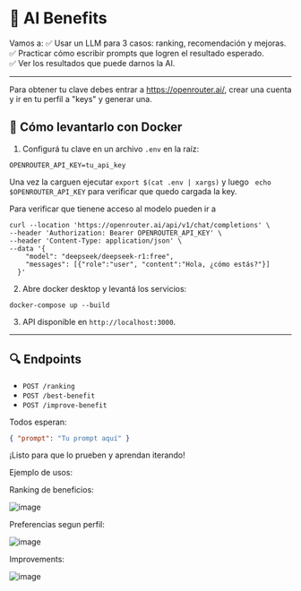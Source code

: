 # 🧠 AI Benefits

Vamos a:
✅ Usar un LLM para 3 casos: ranking, recomendación y mejoras.  
✅ Practicar cómo escribir prompts que logren el resultado esperado.  
✅ Ver los resultados que puede darnos la AI.

---

Para obtener tu clave debes entrar a https://openrouter.ai/, crear una cuenta y ir en tu perfil a "keys" y generar una.

## 🚀 Cómo levantarlo con Docker

1. Configurá tu clave en un archivo `.env` en la raíz:
```
OPENROUTER_API_KEY=tu_api_key
```
Una vez la carguen ejecutar ```export $(cat .env | xargs)``` y luego
``` echo $OPENROUTER_API_KEY```  para verificar que quedo cargada la key.

Para verificar que tienene acceso al modelo pueden ir a 
```
curl --location 'https://openrouter.ai/api/v1/chat/completions' \
--header 'Authorization: Bearer OPENROUTER_API_KEY' \
--header 'Content-Type: application/json' \
--data '{
    "model": "deepseek/deepseek-r1:free",
    "messages": [{"role":"user", "content":"Hola, ¿cómo estás?"}]
  }'
```



2. Abre docker desktop y levantá los servicios:
```
docker-compose up --build
```

3. API disponible en `http://localhost:3000`.

---

## 🔍 Endpoints

- `POST /ranking`
- `POST /best-benefit`
- `POST /improve-benefit`

Todos esperan:
```json
{ "prompt": "Tu prompt aquí" }
```

¡Listo para que lo prueben y aprendan iterando!


Ejemplo de usos:

Ranking de beneficios:

![image](https://github.com/user-attachments/assets/4be9a7ba-5e5e-4dda-9e71-c9bf4134c1a3)

Preferencias segun perfil:

![image](https://github.com/user-attachments/assets/c85d6647-b035-4a78-8b1f-b2b8a4394b4f)

Improvements:

![image](https://github.com/user-attachments/assets/a7852a3b-1bdd-4406-bb5f-582c0fe9669e)

